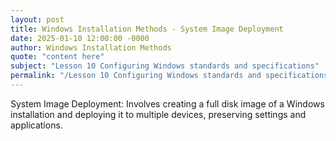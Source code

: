 ```yaml
---
layout: post
title: Windows Installation Methods - System Image Deployment
date: 2025-01-10 12:00:00 -0000
author: Windows Installation Methods
quote: "content here"
subject: "Lesson 10 Configuring Windows standards and specifications"
permalink: "/Lesson 10 Configuring Windows standards and specifications/Windows Installation Methods/Windows Installation Methods - System Image Deployment"
---
```


System Image Deployment: Involves creating a full disk image of a Windows installation and deploying it to multiple devices, preserving settings and applications.
